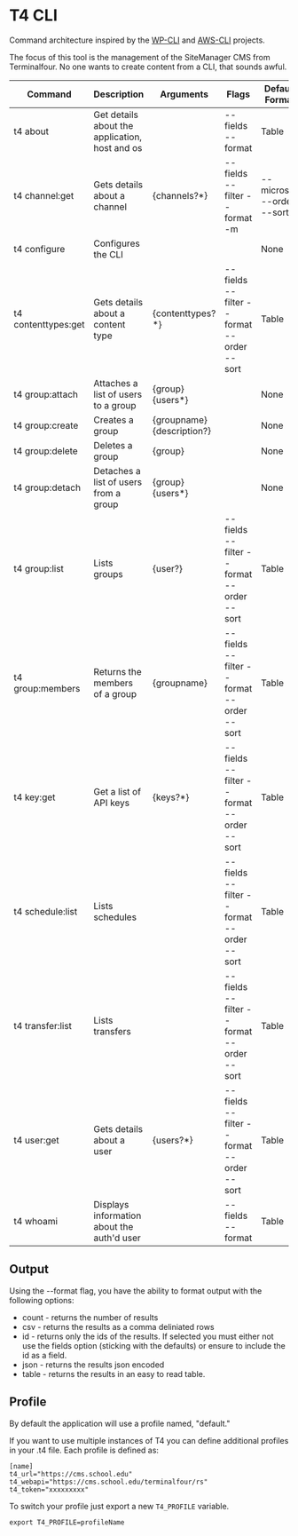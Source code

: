 # T4 CLI

Command architecture inspired by the [WP-CLI](https://wp-cli.org/) and [AWS-CLI](https://docs.aws.amazon.com/cli/index.html) projects.

The focus of this tool is the management of the SiteManager CMS from Terminalfour. No one wants to create content from a CLI, that sounds awful.

| Command              | Description                                    | Arguments                  | Flags                                                    | Default Format |
| -------------------- |------------------------------------------------|----------------------------|----------------------------------------------------------|----------------|
| t4 about             | Get details about the application, host and os |                            | --fields --format                                        | Table          |
| t4 channel:get       | Gets details about a channel                   | {channels?*}               | --fields --filter --format -m|--microsite --order --sort | Table          |
| t4 configure         | Configures the CLI                             |                            |                                                          | None           |
| t4 contenttypes:get  | Gets details about a content type              | {contenttypes?*}           | --fields --filter --format --order --sort                | Table          |
| t4 group:attach      | Attaches a list of users to a group            | {group} {users*}           |                                                          | None           |
| t4 group:create      | Creates a group                                | {groupname} {description?} |                                                          | None           |
| t4 group:delete      | Deletes a group                                | {group}                    |                                                          | None           |
| t4 group:detach      | Detaches a list of users from a group          | {group} {users*}           |                                                          | None           |
| t4 group:list        | Lists groups                                   | {user?}                    | --fields --filter --format --order --sort                | Table          |
| t4 group:members     | Returns the members of a group                 | {groupname}                | --fields --filter --format --order --sort                | Table          |
| t4 key:get           | Get a list of API keys                         | {keys?*}                   | --fields --filter --format --order --sort                | Table          |
| t4 schedule:list     | Lists schedules                                |                            | --fields --filter --format --order --sort                | Table          |
| t4 transfer:list     | Lists transfers                                |                            | --fields --filter --format --order --sort                | Table          |
| t4 user:get          | Gets details about a user                      | {users?*}                  | --fields --filter --format --order --sort                | Table          |
| t4 whoami            | Displays information about the auth'd user     |                            | --fields --format                                        | Table          |

## Output

Using the --format flag, you have the ability to format output with the following options:

* count - returns the number of results
* csv - returns the results as a comma deliniated rows
* id - returns only the ids of the results. If selected you must either not use the fields option (sticking with the defaults) or ensure to include the id as a field.
* json - returns the results json encoded
* table - returns the results in an easy to read table.

## Profile

By default the application will use a profile named, "default."

If you want to use multiple instances of T4 you can define additional profiles in your .t4 file. Each profile is defined as:

```
[name]
t4_url="https://cms.school.edu"
t4_webapi="https://cms.school.edu/terminalfour/rs"
t4_token="xxxxxxxxx"
```

To switch your profile just export a new `T4_PROFILE` variable.

```export T4_PROFILE=profileName```